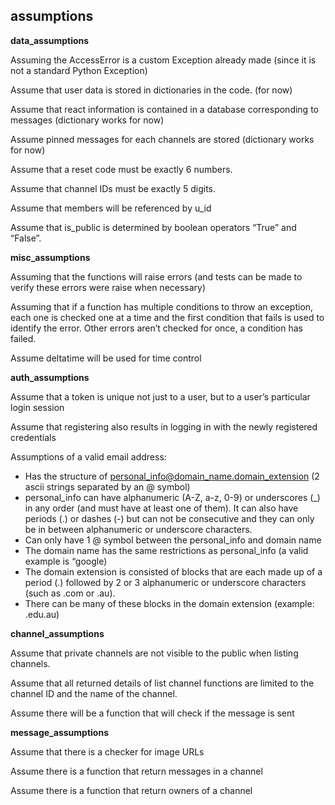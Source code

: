 ## assumptions

**data_assumptions**

Assuming the AccessError is a custom Exception already made (since it is not a standard Python Exception)

Assume that user data is stored in dictionaries in the code. (for now)

Assume that react information is contained in a database corresponding to messages (dictionary works for now)

Assume pinned messages for each channels are stored (dictionary works for now)

Assume that a reset code must be exactly 6 numbers.

Assume that channel IDs must be exactly 5 digits.

Assume that members will be referenced by u_id

Assume that is_public is determined by boolean operators “True” and “False”.

**misc_assumptions**

Assuming that the functions will raise errors (and tests can be made to verify these errors were raise when necessary)

Assuming that if a function has multiple conditions to throw an exception, each one is checked one at a time and the first condition that fails is used to identify the error. Other errors aren’t checked for once, a condition has failed.

Assume deltatime will be used for time control 

**auth_assumptions**

Assume that a token is unique not just to a user, but to a user’s particular login session

Assume that registering also results in logging in with the newly registered credentials

Assumptions of a valid email address:
* Has the structure of personal_info@domain_name.domain_extension (2 ascii strings separated by an @ symbol)
* personal_info can have alphanumeric (A-Z, a-z, 0-9) or underscores (_) in any order (and must have at least one of them). It can also have periods (.) or dashes (-) but can  not be consecutive and they can only be in between alphanumeric or underscore characters.
* Can only have 1 @ symbol between the personal_info and domain name
* The domain name has the same restrictions as personal_info (a valid example is “google)
* The domain extension is consisted of blocks that are each made up of a period (.) followed by 2 or 3 alphanumeric or underscore characters (such as .com or .au).
* There can be many of these blocks in the domain extension (example: .edu.au)


**channel_assumptions**

Assume that private channels are not visible to the public when listing channels.

Assume that all returned details of list channel functions are limited to the channel ID and the name of the channel.

Assume there will be a function that will check if the message is sent

**message_assumptions**

Assume that there is a checker for image URLs

Assume there is a function that return messages in a channel

Assume there is a function that return owners of a channel